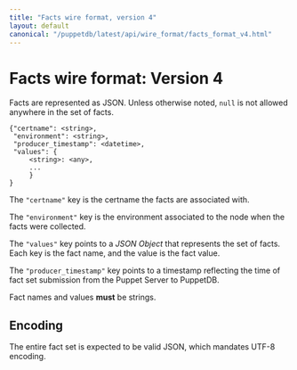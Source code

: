 ```yaml
---
title: "Facts wire format, version 4"
layout: default
canonical: "/puppetdb/latest/api/wire_format/facts_format_v4.html"
---
```

# Facts wire format: Version 4

Facts are represented as JSON. Unless otherwise noted, `null` is not
allowed anywhere in the set of facts.

    {"certname": <string>,
     "environment": <string>,
     "producer_timestamp": <datetime>,
     "values": {
         <string>: <any>,
         ...
         }
    }

The `"certname"` key is the certname the facts are associated with.

The `"environment"` key is the environment associated to the node when the facts were collected.

The `"values"` key points to a _JSON Object_ that represents the set
of facts. Each key is the fact name, and the value is the fact value.

The `"producer_timestamp"` key points to a timestamp reflecting
the time of fact set submission from the Puppet Server to PuppetDB.

Fact names and values **must** be strings.

## Encoding

The entire fact set is expected to be valid JSON, which mandates UTF-8
encoding.
